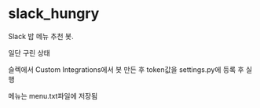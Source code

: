 # slack_hungry
Slack 밥 메뉴 추천 봇.

일단 구린 상태

슬렉에서 Custom Integrations에서 봇 만든 후 token값을 settings.py에 등록 후 실행

메뉴는 menu.txt파일에 저장됨
